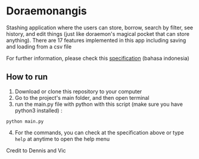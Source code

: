 # Doraemonangis

Stashing application where the users can store, borrow, search by filter, see history, and edit things (just like doraemon's magical pocket that can store anything). There are 17 features implemented in this app including saving and loading from a csv file 

For further information, please check this [specification](https://docs.google.com/document/d/1GlDVrRoQYsKrs9DKpbNUvJD_yoI35nHI4ahqDOr3GRE/edit) (bahasa indonesia)

## How to run

1. Download or clone this repository to your computer
2. Go to the project's main folder, and then open terminal
3. run the main.py file with python with this script (make sure you have python3 installed) :
```
python main.py
```
4. For the commands, you can check at the specification above or type `help` at anytime to open the help menu

Credit to Dennis and Vic
